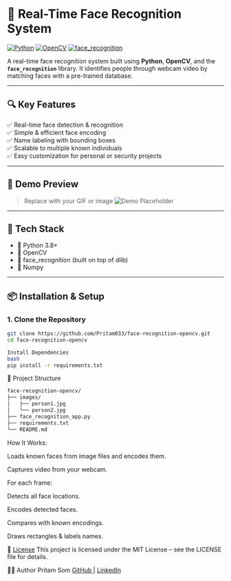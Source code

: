# 🎯 Real-Time Face Recognition System

[![Python](https://img.shields.io/badge/Python-3.8%2B-blue.svg)](https://www.python.org/)
[![OpenCV](https://img.shields.io/badge/OpenCV-4.x-green.svg)](https://opencv.org/)
[![face_recognition](https://img.shields.io/badge/face--recognition-%F0%9F%94%8D-brightgreen)](https://github.com/ageitgey/face_recognition)

A real-time face recognition system built using **Python**, **OpenCV**, and the **`face_recognition`** library. It identifies people through webcam video by matching faces with a pre-trained database.

---

## 🔍 Key Features

✅ Real-time face detection & recognition  
✅ Simple & efficient face encoding  
✅ Name labeling with bounding boxes  
✅ Scalable to multiple known individuals  
✅ Easy customization for personal or security projects

---

## 🚀 Demo Preview

> Replace with your GIF or image
![Demo Placeholder](https://via.placeholder.com/600x350?text=Demo+GIF+Here)

---

## 🧠 Tech Stack

- 🐍 Python 3.8+
- 🎥 OpenCV
- 🤖 face_recognition (built on top of dlib)
- 🧮 Numpy

---

## 📦 Installation & Setup

### 1. Clone the Repository
```bash
git clone https://github.com/Pritam033/face-recognition-opencv.git
cd face-recognition-opencv

Install Dependencies
bash
pip install -r requirements.txt
```


📁 Project Structure
```bash
face-recognition-opencv/
├── images/
│   ├── person1.jpg
│   └── person2.jpg
├── face_recognition_app.py
├── requirements.txt
└── README.md
```

How It Works:

Loads known faces from image files and encodes them.

Captures video from your webcam.

For each frame:

Detects all face locations.

Encodes detected faces.

Compares with known encodings.

Draws rectangles & labels names.

📜 [License](https://github.com/Pritam033/python_project/blob/main/License.txt)
This project is licensed under the MIT License – see the LICENSE file for details.

🙋‍♂️ Author
Pritam Som
[GitHub ](https://github.com/Pritam033)| 
[LinkedIn](www.linkedin.com/in/pritam-som-465b56351)



